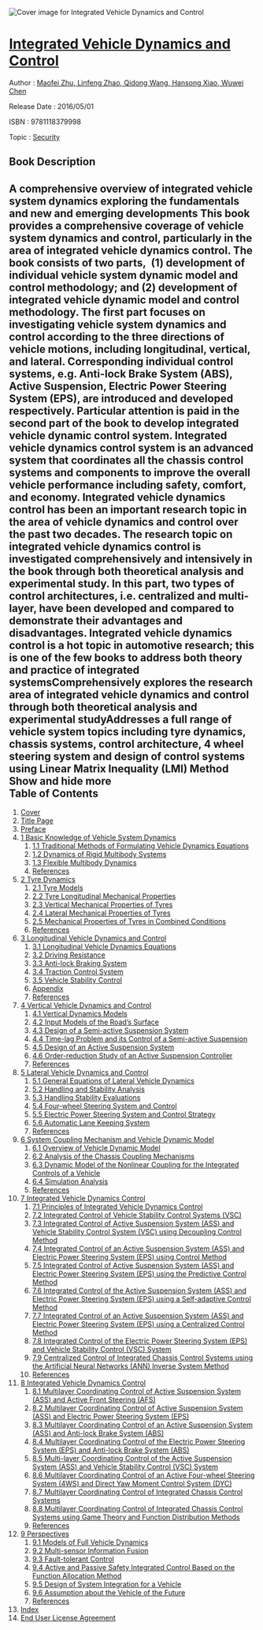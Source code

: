 ![Cover image for Integrated Vehicle Dynamics and Control](https://imgdetail.ebookreading.net/cover/cover/security/EB9781118379998.jpg)

[Integrated Vehicle Dynamics and Control](https://ebookreading.net/view/book/Integrated+Vehicle+Dynamics+and+Control-EB9781118379998_1.html "Integrated Vehicle Dynamics and Control")
====================================================================================================================

Author : [Maofei Zhu](https://ebookreading.net/search/author/Maofei+Zhu),[ Linfeng Zhao](https://ebookreading.net/search/author/+Linfeng+Zhao),[ Qidong Wang](https://ebookreading.net/search/author/+Qidong+Wang),[ Hansong Xiao](https://ebookreading.net/search/author/+Hansong+Xiao),[ Wuwei Chen](https://ebookreading.net/search/author/+Wuwei+Chen)

Release Date : 2016/05/01

ISBN : 9781118379998

Topic : [Security](https://ebookreading.net/search/category/security)

Book Description
-----------------

 A comprehensive overview of integrated vehicle system dynamics exploring the fundamentals and new and emerging developments
This book provides a comprehensive coverage of vehicle system dynamics and control, particularly in the area of integrated vehicle dynamics control. The book consists of two parts,  (1) development of individual vehicle system dynamic model and control methodology; and (2) development of integrated vehicle dynamic model and control methodology. The first part focuses on investigating vehicle system dynamics and control according to the three directions of vehicle motions, including longitudinal, vertical, and lateral. Corresponding individual control systems, e.g. Anti-lock Brake System (ABS), Active Suspension, Electric Power Steering System (EPS), are introduced and developed respectively.
Particular attention is paid in the second part of the book to develop integrated vehicle dynamic control system. Integrated vehicle dynamics control system is an advanced system that coordinates all the chassis control systems and components to improve the overall vehicle performance including safety, comfort, and economy. Integrated vehicle dynamics control has been an important research topic in the area of vehicle dynamics and control over the past two decades. The research topic on integrated vehicle dynamics control is investigated comprehensively and intensively in the book through both theoretical analysis and experimental study. In this part, two types of control architectures, i.e. centralized and multi-layer, have been developed and compared to demonstrate their advantages and disadvantages.
Integrated vehicle dynamics control is a hot topic in automotive research; this is one of the few books to address both theory and practice of integrated systemsComprehensively explores the research area of integrated vehicle dynamics and control through both theoretical analysis and experimental studyAddresses a full range of vehicle system topics including tyre dynamics, chassis systems, control architecture, 4 wheel steering system and design of control systems using Linear Matrix Inequality (LMI) Method        Show and hide more                
Table of Contents
-----------------

1. [Cover](https://ebookreading.net/view/book/Integrated+Vehicle+Dynamics+and+Control-EB9781118379998_1.html)
1. [Title Page](https://ebookreading.net/view/book/Integrated+Vehicle+Dynamics+and+Control-EB9781118379998_3.html)
1. [Preface](https://ebookreading.net/view/book/Integrated+Vehicle+Dynamics+and+Control-EB9781118379998_5.html)
1. [1 Basic Knowledge of Vehicle System Dynamics](https://ebookreading.net/view/book/Integrated+Vehicle+Dynamics+and+Control-EB9781118379998_6.html)
    1. [1.1 Traditional Methods of Formulating Vehicle Dynamics Equations](https://ebookreading.net/view/book/Integrated+Vehicle+Dynamics+and+Control-EB9781118379998_6.html#head-2-1)
    1. [1.2 Dynamics of Rigid Multibody Systems](https://ebookreading.net/view/book/Integrated+Vehicle+Dynamics+and+Control-EB9781118379998_6.html#head-2-2)
    1. [1.3 Flexible Multibody Dynamics](https://ebookreading.net/view/book/Integrated+Vehicle+Dynamics+and+Control-EB9781118379998_6.html#head-2-3)
    1. [References](https://ebookreading.net/view/book/Integrated+Vehicle+Dynamics+and+Control-EB9781118379998_6.html#head-2-4)
1. [2 Tyre Dynamics](https://ebookreading.net/view/book/Integrated+Vehicle+Dynamics+and+Control-EB9781118379998_7.html)
    1. [2.1 Tyre Models](https://ebookreading.net/view/book/Integrated+Vehicle+Dynamics+and+Control-EB9781118379998_7.html#head-2-5)
    1. [2.2 Tyre Longitudinal Mechanical Properties](https://ebookreading.net/view/book/Integrated+Vehicle+Dynamics+and+Control-EB9781118379998_7.html#head-2-6)
    1. [2.3 Vertical Mechanical Properties of Tyres](https://ebookreading.net/view/book/Integrated+Vehicle+Dynamics+and+Control-EB9781118379998_7.html#head-2-7)
    1. [2.4 Lateral Mechanical Properties of Tyres](https://ebookreading.net/view/book/Integrated+Vehicle+Dynamics+and+Control-EB9781118379998_7.html#head-2-8)
    1. [2.5 Mechanical Properties of Tyres in Combined Conditions](https://ebookreading.net/view/book/Integrated+Vehicle+Dynamics+and+Control-EB9781118379998_7.html#head-2-9)
    1. [References](https://ebookreading.net/view/book/Integrated+Vehicle+Dynamics+and+Control-EB9781118379998_7.html#head-2-10)
1. [3 Longitudinal Vehicle Dynamics and Control](https://ebookreading.net/view/book/Integrated+Vehicle+Dynamics+and+Control-EB9781118379998_8.html)
    1. [3.1 Longitudinal Vehicle Dynamics Equations](https://ebookreading.net/view/book/Integrated+Vehicle+Dynamics+and+Control-EB9781118379998_8.html#head-2-11)
    1. [3.2 Driving Resistance](https://ebookreading.net/view/book/Integrated+Vehicle+Dynamics+and+Control-EB9781118379998_8.html#head-2-12)
    1. [3.3 Anti-lock Braking System](https://ebookreading.net/view/book/Integrated+Vehicle+Dynamics+and+Control-EB9781118379998_8.html#head-2-13)
    1. [3.4 Traction Control System](https://ebookreading.net/view/book/Integrated+Vehicle+Dynamics+and+Control-EB9781118379998_8.html#head-2-14)
    1. [3.5 Vehicle Stability Control](https://ebookreading.net/view/book/Integrated+Vehicle+Dynamics+and+Control-EB9781118379998_8.html#head-2-15)
    1. [Appendix](https://ebookreading.net/view/book/Integrated+Vehicle+Dynamics+and+Control-EB9781118379998_8.html#head-2-16)
    1. [References](https://ebookreading.net/view/book/Integrated+Vehicle+Dynamics+and+Control-EB9781118379998_8.html#head-2-17)
1. [4 Vertical Vehicle Dynamics and Control](https://ebookreading.net/view/book/Integrated+Vehicle+Dynamics+and+Control-EB9781118379998_9.html)
    1. [4.1 Vertical Dynamics Models](https://ebookreading.net/view/book/Integrated+Vehicle+Dynamics+and+Control-EB9781118379998_9.html#head-2-18)
    1. [4.2 Input Models of the Road’s Surface](https://ebookreading.net/view/book/Integrated+Vehicle+Dynamics+and+Control-EB9781118379998_9.html#head-2-19)
    1. [4.3 Design of a Semi-active Suspension System](https://ebookreading.net/view/book/Integrated+Vehicle+Dynamics+and+Control-EB9781118379998_9.html#head-2-20)
    1. [4.4 Time-lag Problem and its Control of a Semi-active Suspension](https://ebookreading.net/view/book/Integrated+Vehicle+Dynamics+and+Control-EB9781118379998_9.html#head-2-21)
    1. [4.5 Design of an Active Suspension System](https://ebookreading.net/view/book/Integrated+Vehicle+Dynamics+and+Control-EB9781118379998_9.html#head-2-22)
    1. [4.6 Order-reduction Study of an Active Suspension Controller](https://ebookreading.net/view/book/Integrated+Vehicle+Dynamics+and+Control-EB9781118379998_9.html#head-2-23)
    1. [References](https://ebookreading.net/view/book/Integrated+Vehicle+Dynamics+and+Control-EB9781118379998_9.html#head-2-24)
1. [5 Lateral Vehicle Dynamics and Control](https://ebookreading.net/view/book/Integrated+Vehicle+Dynamics+and+Control-EB9781118379998_10.html)
    1. [5.1 General Equations of Lateral Vehicle Dynamics](https://ebookreading.net/view/book/Integrated+Vehicle+Dynamics+and+Control-EB9781118379998_10.html#head-2-25)
    1. [5.2 Handling and Stability Analysis](https://ebookreading.net/view/book/Integrated+Vehicle+Dynamics+and+Control-EB9781118379998_10.html#head-2-26)
    1. [5.3 Handling Stability Evaluations](https://ebookreading.net/view/book/Integrated+Vehicle+Dynamics+and+Control-EB9781118379998_10.html#head-2-27)
    1. [5.4 Four-wheel Steering System and Control](https://ebookreading.net/view/book/Integrated+Vehicle+Dynamics+and+Control-EB9781118379998_10.html#head-2-28)
    1. [5.5 Electric Power Steering System and Control Strategy](https://ebookreading.net/view/book/Integrated+Vehicle+Dynamics+and+Control-EB9781118379998_10.html#head-2-29)
    1. [5.6 Automatic Lane Keeping System](https://ebookreading.net/view/book/Integrated+Vehicle+Dynamics+and+Control-EB9781118379998_10.html#head-2-30)
    1. [References](https://ebookreading.net/view/book/Integrated+Vehicle+Dynamics+and+Control-EB9781118379998_10.html#head-2-31)
1. [6 System Coupling Mechanism and Vehicle Dynamic Model](https://ebookreading.net/view/book/Integrated+Vehicle+Dynamics+and+Control-EB9781118379998_11.html)
    1. [6.1 Overview of Vehicle Dynamic Model](https://ebookreading.net/view/book/Integrated+Vehicle+Dynamics+and+Control-EB9781118379998_11.html#head-2-32)
    1. [6.2 Analysis of the Chassis Coupling Mechanisms](https://ebookreading.net/view/book/Integrated+Vehicle+Dynamics+and+Control-EB9781118379998_11.html#head-2-33)
    1. [6.3 Dynamic Model of the Nonlinear Coupling for the Integrated Controls of a Vehicle](https://ebookreading.net/view/book/Integrated+Vehicle+Dynamics+and+Control-EB9781118379998_11.html#head-2-34)
    1. [6.4 Simulation Analysis](https://ebookreading.net/view/book/Integrated+Vehicle+Dynamics+and+Control-EB9781118379998_11.html#head-2-35)
    1. [References](https://ebookreading.net/view/book/Integrated+Vehicle+Dynamics+and+Control-EB9781118379998_11.html#head-2-36)
1. [7 Integrated Vehicle Dynamics Control](https://ebookreading.net/view/book/Integrated+Vehicle+Dynamics+and+Control-EB9781118379998_12.html)
    1. [7.1 Principles of Integrated Vehicle Dynamics Control](https://ebookreading.net/view/book/Integrated+Vehicle+Dynamics+and+Control-EB9781118379998_12.html#head-2-1)
    1. [7.2 Integrated Control of Vehicle Stability Control Systems (VSC)](https://ebookreading.net/view/book/Integrated+Vehicle+Dynamics+and+Control-EB9781118379998_12.html#head-2-2)
    1. [7.3 Integrated Control of Active Suspension System (ASS) and Vehicle Stability Control System (VSC) using Decoupling Control Method](https://ebookreading.net/view/book/Integrated+Vehicle+Dynamics+and+Control-EB9781118379998_12.html#head-2-3)
    1. [7.4 Integrated Control of an Active Suspension System (ASS) and Electric Power Steering System (EPS) using  Control Method](https://ebookreading.net/view/book/Integrated+Vehicle+Dynamics+and+Control-EB9781118379998_12.html#head-2-4)
    1. [7.5 Integrated Control of Active Suspension System (ASS) and Electric Power Steering System (EPS) using the Predictive Control Method](https://ebookreading.net/view/book/Integrated+Vehicle+Dynamics+and+Control-EB9781118379998_12.html#head-2-5)
    1. [7.6 Integrated Control of the Active Suspension System (ASS) and Electric Power Steering System (EPS) using a Self-adaptive Control Method](https://ebookreading.net/view/book/Integrated+Vehicle+Dynamics+and+Control-EB9781118379998_12.html#head-2-6)
    1. [7.7 Integrated Control of an Active Suspension System (ASS) and Electric Power Steering System (EPS) using a Centralized Control Method](https://ebookreading.net/view/book/Integrated+Vehicle+Dynamics+and+Control-EB9781118379998_12.html#head-2-7)
    1. [7.8 Integrated Control of the Electric Power Steering System (EPS) and Vehicle Stability Control (VSC) System](https://ebookreading.net/view/book/Integrated+Vehicle+Dynamics+and+Control-EB9781118379998_12.html#head-2-8)
    1. [7.9 Centralized Control of Integrated Chassis Control Systems using the Artificial Neural Networks (ANN) Inverse System Method](https://ebookreading.net/view/book/Integrated+Vehicle+Dynamics+and+Control-EB9781118379998_12.html#head-2-9)
    1. [References](https://ebookreading.net/view/book/Integrated+Vehicle+Dynamics+and+Control-EB9781118379998_12.html#head-2-10)
1. [8 Integrated Vehicle Dynamics Control](https://ebookreading.net/view/book/Integrated+Vehicle+Dynamics+and+Control-EB9781118379998_13.html)
    1. [8.1 Multilayer Coordinating Control of Active Suspension System (ASS) and Active Front Steering (AFS)](https://ebookreading.net/view/book/Integrated+Vehicle+Dynamics+and+Control-EB9781118379998_13.html#head-2-47)
    1. [8.2 Multilayer Coordinating Control of Active Suspension System (ASS) and Electric Power Steering System (EPS)](https://ebookreading.net/view/book/Integrated+Vehicle+Dynamics+and+Control-EB9781118379998_13.html#head-2-48)
    1. [8.3 Multilayer Coordinating Control of an Active Suspension System (ASS) and Anti-lock Brake System (ABS)](https://ebookreading.net/view/book/Integrated+Vehicle+Dynamics+and+Control-EB9781118379998_13.html#head-2-49)
    1. [8.4 Multilayer Coordinating Control of the Electric Power Steering System (EPS) and Anti-lock Brake System (ABS)](https://ebookreading.net/view/book/Integrated+Vehicle+Dynamics+and+Control-EB9781118379998_13.html#head-2-50)
    1. [8.5 Multi-layer Coordinating Control of the Active Suspension System (ASS) and Vehicle Stability Control (VSC) System](https://ebookreading.net/view/book/Integrated+Vehicle+Dynamics+and+Control-EB9781118379998_13.html#head-2-51)
    1. [8.6 Multilayer Coordinating Control of an Active Four-wheel Steering System (4WS) and Direct Yaw Moment Control System (DYC)](https://ebookreading.net/view/book/Integrated+Vehicle+Dynamics+and+Control-EB9781118379998_13.html#head-2-52)
    1. [8.7 Multilayer Coordinating Control of Integrated Chassis Control Systems](https://ebookreading.net/view/book/Integrated+Vehicle+Dynamics+and+Control-EB9781118379998_13.html#head-2-53)
    1. [8.8 Multilayer Coordinating Control of Integrated Chassis Control Systems using Game Theory and Function Distribution Methods](https://ebookreading.net/view/book/Integrated+Vehicle+Dynamics+and+Control-EB9781118379998_13.html#head-2-54)
    1. [References](https://ebookreading.net/view/book/Integrated+Vehicle+Dynamics+and+Control-EB9781118379998_13.html#head-2-55)
1. [9 Perspectives](https://ebookreading.net/view/book/Integrated+Vehicle+Dynamics+and+Control-EB9781118379998_14.html)
    1. [9.1 Models of Full Vehicle Dynamics](https://ebookreading.net/view/book/Integrated+Vehicle+Dynamics+and+Control-EB9781118379998_14.html#head-2-56)
    1. [9.2 Multi-sensor Information Fusion](https://ebookreading.net/view/book/Integrated+Vehicle+Dynamics+and+Control-EB9781118379998_14.html#head-2-57)
    1. [9.3 Fault-tolerant Control](https://ebookreading.net/view/book/Integrated+Vehicle+Dynamics+and+Control-EB9781118379998_14.html#head-2-58)
    1. [9.4 Active and Passive Safety Integrated Control Based on the Function Allocation Method](https://ebookreading.net/view/book/Integrated+Vehicle+Dynamics+and+Control-EB9781118379998_14.html#head-2-59)
    1. [9.5 Design of System Integration for a Vehicle](https://ebookreading.net/view/book/Integrated+Vehicle+Dynamics+and+Control-EB9781118379998_14.html#head-2-60)
    1. [9.6 Assumption about the Vehicle of the Future](https://ebookreading.net/view/book/Integrated+Vehicle+Dynamics+and+Control-EB9781118379998_14.html#head-2-61)
    1. [References](https://ebookreading.net/view/book/Integrated+Vehicle+Dynamics+and+Control-EB9781118379998_14.html#head-2-62)
1. [Index](https://ebookreading.net/view/book/Integrated+Vehicle+Dynamics+and+Control-EB9781118379998_15.html)
1. [End User License Agreement](https://ebookreading.net/view/book/Integrated+Vehicle+Dynamics+and+Control-EB9781118379998_16.html)
